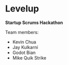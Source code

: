 # Levelup

**Startup Scrums Hackathon**

Team members:
* Kevin Chua
* Jay Kulkarni
* Godot Bian
* Mike Quik Strike